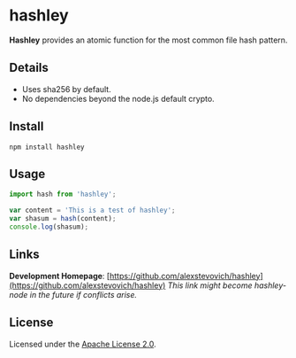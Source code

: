 # hashley

**Hashley** provides an atomic function for the most common file hash pattern.

## Details

- Uses sha256 by default.
- No dependencies beyond the node.js default crypto.

## Install

`npm install hashley`

## Usage

```js
import hash from 'hashley';

var content = 'This is a test of hashley';
var shasum = hash(content);
console.log(shasum);
```

## Links

**Development Homepage**:
[https://github.com/alexstevovich/hashley](https://github.com/alexstevovich/hashley)
_This link might become hashley-node in the future if conflicts arise._

## License

Licensed under the [Apache License 2.0](https://www.apache.org/licenses/LICENSE-2.0).
